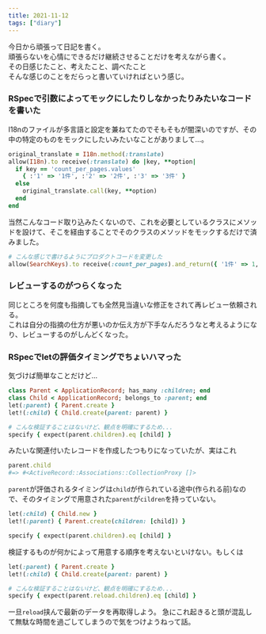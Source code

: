 ```yaml
---
title: 2021-11-12
tags: ["diary"]
---
```


今日から頑張って日記を書く。  
頑張らないを心情にできるだけ継続させることだけを考えながら書く。  
その日感じたこと、考えたこと、調べたこと  
そんな感じのことをだらっと書いていければという感じ。

### RSpecで引数によってモックにしたりしなかったりみたいなコードを書いた
I18nのファイルが多言語と設定を兼ねてたのでそもそもが闇深いのですが、その中の特定のものをモックにしたいみたいなことがありまして...。

```ruby
original_translate = I18n.method(:translate)
allow(I18n).to receive(:translate) do |key, **option|
  if key == 'count_per_pages.values'
    { :'1' => '1件', :'2' => '2件', :'3' => '3件' }
  else
    original_translate.call(key, **option)
  end
end
```

当然こんなコード取り込みたくないので、これを必要としているクラスにメソッドを設けて、そこを経由することでそのクラスのメソッドをモックするだけで済みました。

```ruby
# こんな感じで書けるようにプロダクトコードを変更した
allow(SearchKeys).to receive(:count_per_pages).and_return({ '1件' => 1, '2件' => 2, '3件' => 3 })
```

### レビューするのがつらくなった

同じところを何度も指摘しても全然見当違いな修正をされて再レビュー依頼される。  
これは自分の指摘の仕方が悪いのか伝え方が下手なんだろうなと考えるようになり、レビューするのがしんどくなった。  

### RSpecでletの評価タイミングでちょいハマった

気づけば簡単なことだけど...

```ruby
class Parent < ApplicationRecord; has_many :children; end
class Child < ApplicationRecord; belongs_to :parent; end
let(:parent) { Parent.create }
let!(:child) { Child.create(parent: parent) }

# こんな検証することはないけど、観点を明確にするため...
specify { expect(parent.children).eq [child] }
```
みたいな関連付いたレコードを作成したつもりになっていたが、実はこれ

```ruby
parent.child
#=> #<ActiveRecord::Associations::CollectionProxy []>
```

`parent`が評価されるタイミングは`child`が作られている途中(作られる前)なので、そのタイミングで用意された`parent`が`cildren`を持っていない。

```ruby
let(:child) { Child.new }
let!(:parent) { Parent.create(children: [child]) }

specify { expect(parent.children).eq [child] }
```
検証するものが何かによって用意する順序を考えないといけない。もしくは

```ruby
let(:parent) { Parent.create }
let!(:child) { Child.create(parent: parent) }

# こんな検証することはないけど、観点を明確にするため...
specify { expect(parent.reload.children).eq [child] }
```

一旦`reload`挟んで最新のデータを再取得しよう。
急にこれ起きると頭が混乱して無駄な時間を過ごしてしまうので気をつけようねって話。

